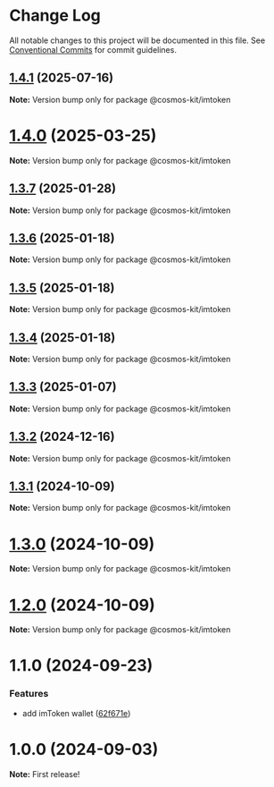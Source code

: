 # Change Log

All notable changes to this project will be documented in this file.
See [Conventional Commits](https://conventionalcommits.org) for commit guidelines.

## [1.4.1](https://github.com/hyperweb-io/cosmos-kit/compare/@cosmos-kit/imtoken@1.4.0...@cosmos-kit/imtoken@1.4.1) (2025-07-16)

**Note:** Version bump only for package @cosmos-kit/imtoken





# [1.4.0](https://github.com/hyperweb-io/cosmos-kit/compare/@cosmos-kit/imtoken@1.3.7...@cosmos-kit/imtoken@1.4.0) (2025-03-25)

**Note:** Version bump only for package @cosmos-kit/imtoken

## [1.3.7](https://github.com/hyperweb-io/cosmos-kit/compare/@cosmos-kit/imtoken@1.3.6...@cosmos-kit/imtoken@1.3.7) (2025-01-28)

**Note:** Version bump only for package @cosmos-kit/imtoken

## [1.3.6](https://github.com/hyperweb-io/cosmos-kit/compare/@cosmos-kit/imtoken@1.3.5...@cosmos-kit/imtoken@1.3.6) (2025-01-18)

**Note:** Version bump only for package @cosmos-kit/imtoken

## [1.3.5](https://github.com/hyperweb-io/cosmos-kit/compare/@cosmos-kit/imtoken@1.3.4...@cosmos-kit/imtoken@1.3.5) (2025-01-18)

**Note:** Version bump only for package @cosmos-kit/imtoken

## [1.3.4](https://github.com/hyperweb-io/cosmos-kit/compare/@cosmos-kit/imtoken@1.3.3...@cosmos-kit/imtoken@1.3.4) (2025-01-18)

**Note:** Version bump only for package @cosmos-kit/imtoken

## [1.3.3](https://github.com/hyperweb-io/cosmos-kit/compare/@cosmos-kit/imtoken@1.3.2...@cosmos-kit/imtoken@1.3.3) (2025-01-07)

**Note:** Version bump only for package @cosmos-kit/imtoken

## [1.3.2](https://github.com/hyperweb-io/cosmos-kit/compare/@cosmos-kit/imtoken@1.3.1...@cosmos-kit/imtoken@1.3.2) (2024-12-16)

**Note:** Version bump only for package @cosmos-kit/imtoken

## [1.3.1](https://github.com/hyperweb-io/cosmos-kit/compare/@cosmos-kit/imtoken@1.3.0...@cosmos-kit/imtoken@1.3.1) (2024-10-09)

**Note:** Version bump only for package @cosmos-kit/imtoken

# [1.3.0](https://github.com/hyperweb-io/cosmos-kit/compare/@cosmos-kit/imtoken@1.2.0...@cosmos-kit/imtoken@1.3.0) (2024-10-09)

**Note:** Version bump only for package @cosmos-kit/imtoken

# [1.2.0](https://github.com/hyperweb-io/cosmos-kit/compare/@cosmos-kit/imtoken@1.1.0...@cosmos-kit/imtoken@1.2.0) (2024-10-09)

**Note:** Version bump only for package @cosmos-kit/imtoken

# 1.1.0 (2024-09-23)

### Features

- add imToken wallet ([62f671e](https://github.com/hyperweb-io/cosmos-kit/commit/62f671e2de4060ec1bf36e33e1970ed1e88595aa))

# 1.0.0 (2024-09-03)

**Note:** First release!
